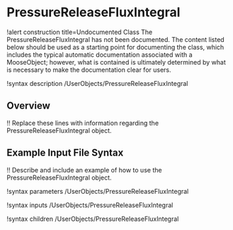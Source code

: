 # PressureReleaseFluxIntegral

!alert construction title=Undocumented Class
The PressureReleaseFluxIntegral has not been documented. The content listed below should be used as a starting point for
documenting the class, which includes the typical automatic documentation associated with a
MooseObject; however, what is contained is ultimately determined by what is necessary to make the
documentation clear for users.

!syntax description /UserObjects/PressureReleaseFluxIntegral

## Overview

!! Replace these lines with information regarding the PressureReleaseFluxIntegral object.

## Example Input File Syntax

!! Describe and include an example of how to use the PressureReleaseFluxIntegral object.

!syntax parameters /UserObjects/PressureReleaseFluxIntegral

!syntax inputs /UserObjects/PressureReleaseFluxIntegral

!syntax children /UserObjects/PressureReleaseFluxIntegral
